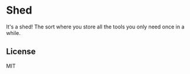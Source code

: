 # Shed

It's a shed! The sort where you store all the tools you only need once in a
while.

## License

MIT
